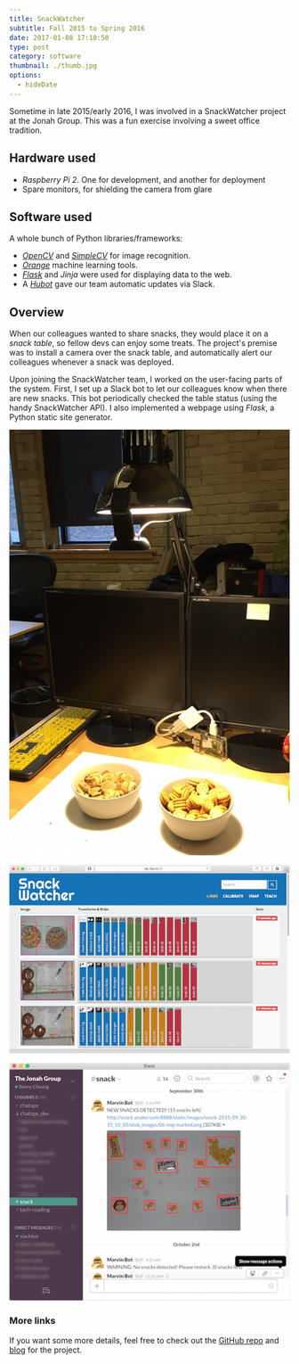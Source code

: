 ```yaml
---
title: SnackWatcher
subtitle: Fall 2015 to Spring 2016
date: 2017-01-08 17:10:50
type: post
category: software
thumbnail: ./thumb.jpg
options:
  - hideDate
---
```


Sometime in late 2015/early 2016, I was involved in a SnackWatcher project at the Jonah Group. This was a fun exercise involving a sweet office tradition.

<!-- more -->

## Hardware used

- *Raspberry Pi 2*. One for development, and another for deployment
- Spare monitors, for shielding the camera from glare

## Software used

A whole bunch of Python libraries/frameworks:

- [*OpenCV*](http://opencv.org/) and [*SimpleCV*](http://simplecv.org/) for image recognition.
- [*Orange*](https://orange.biolab.si/) machine learning tools.
- [*Flask*](http://flask.pocoo.org/) and *Jinja* were used for displaying data to the web.
- A [*Hubot*](https://hubot.github.com/) gave our team automatic updates via Slack.

## Overview

When our colleagues wanted to share snacks, they would place it on a _snack table_, so fellow devs can enjoy some treats. The project's premise was to install a camera over the snack table, and automatically alert our colleagues whenever a snack was deployed.

Upon joining the SnackWatcher team, I worked on the user-facing parts of the system. First, I set up a Slack bot to let our colleagues know when there are new snacks. This bot periodically checked the table status (using the handy SnackWatcher API). I also implemented a webpage using *Flask*, a Python static site generator.

![yep yep yep](./snackwatcher-setup.jpg "yep yep")

![yep yep yep](./snackwatcher-interface.png "yep yep")

![yep yep yep](./snackwatcher-slack.png "yep yep")

### More links

If you want some more details, feel free to check out the [GitHub repo](https://github.com/jonahgroup/SnackWatcher) and [blog](https://jonahgroup.github.io/SnackWatcher/) for the project.
